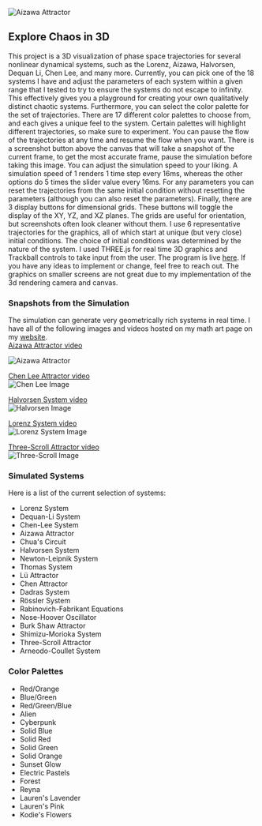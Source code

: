 
![Aizawa Attractor](https://nasser-mohammed.github.io/art/pictures/aizawaTwist.png)  

## Explore Chaos in 3D
This project is a 3D visualization of phase space trajectories for several nonlinear dynamical systems, such as the Lorenz, Aizawa, Halvorsen, Dequan Li, Chen Lee, and many more. Currently, you can pick one of the 18 systems I have and adjust the parameters of each system within a given range that I tested to try to ensure the systems do not escape to infinity. This effectively gives you a playground for creating your own qualitatively distinct chaotic systems. Furthermore, you can select the color palette for the set of trajectories. There are 17 different color palettes to choose from, and each gives a unique feel to the system. Certain palettes will highlight different trajectories, so make sure to experiment. You can pause the flow of the trajectories at any time and resume the flow when you want. There is a screenshot button above the canvas that will take a snapshot of the current frame, to get the most accurate frame, pause the simulation before taking this image. You can adjust the simulation speed to your liking. A simulation speed of 1 renders 1 time step every 16ms, whereas the other options do 5 times the slider value every 16ms. For any parameters you can reset the trajectories from the same initial condition without resetting the parameters (although you can also reset the parameters). Finally, there are 3 display buttons for dimensional grids. These buttons will toggle the display of the XY, YZ, and XZ planes. The grids are useful for orientation, but screenshots often look cleaner without them. I use 6 representative trajectories for the graphics, all of which start at unique (but very close) initial conditions. The choice of initial conditions was determined by the nature of the system. I used THREE.js for real time 3D graphics and Trackball controls to take input from the user. The program is live [here](https://nasser-mohammed.github.io/simulations/programs/3D%20Phase%20Space/index.html). If you have any ideas to implement or change, feel free to reach out. The graphics on smaller screens are not great due to my implementation of the 3d rendering camera and canvas.

### Snapshots from the Simulation
The simulation can generate very geometrically rich systems in real time. I have all of the following images and videos hosted on my math art page on my [website](https://nasser-mohammed.github.io/art/index.html).  
[Aizawa Attractor video](https://nasser-mohammed.github.io/art/pictures/aizawa.mp4)  

![Aizawa Attractor](https://nasser-mohammed.github.io/art/pictures/aizawaTwist.png)  

[Chen Lee Attractor video](https://nasser-mohammed.github.io/art/pictures/chenLee.mp4)  
![Chen Lee Image](https://nasser-mohammed.github.io/art/pictures/chenLeePrev.png)  

[Halvorsen System video](https://nasser-mohammed.github.io/art/pictures/halvorsen.mp4)    
![Halvorsen Image](https://nasser-mohammed.github.io/art/pictures/halvorsenPrev.png)  

[Lorenz System video](https://nasser-mohammed.github.io/art/pictures/lorenzVid60fps.mp4)  
![Lorenz System Image](https://nasser-mohammed.github.io/art/pictures/lorenzPrev.png)  

[Three-Scroll Attractor video](https://nasser-mohammed.github.io/art/pictures/threeScroll.mp4)  
![Three-Scroll Image](https://nasser-mohammed.github.io/art/pictures/threeScrollPrev.png)  


### Simulated Systems
Here is a list of the current selection of systems:
- Lorenz System
- Dequan-Li System
- Chen-Lee System
- Aizawa Attractor
- Chua's Circuit
- Halvorsen System
- Newton-Leipnik System
- Thomas System
- Lü Attractor
- Chen Attractor
- Dadras System
- Rössler System
- Rabinovich-Fabrikant Equations
- Nose-Hoover Oscillator
- Burk Shaw Attractor
- Shimizu-Morioka System
- Three-Scroll Attractor
- Arneodo-Coullet System


### Color Palettes
- Red/Orange
- Blue/Green
- Red/Green/Blue
- Alien
- Cyberpunk
- Solid Blue
- Solid Red
- Solid Green
- Solid Orange
- Sunset Glow
- Electric Pastels
- Forest
- Reyna
- Lauren's Lavender
- Lauren's Pink
- Kodie's Flowers
